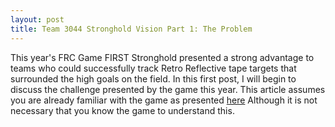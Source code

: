 ```yaml
---
layout: post
title: Team 3044 Stronghold Vision Part 1: The Problem 
---
```


This year's FRC Game FIRST Stronghold presented a strong advantage to teams who could successfully track Retro Reflective tape targets that surrounded the high goals on the field. In this first post, I will begin to discuss the challenge presented by the game this year. This article assumes you are already familiar with the game as presented [here](http://www.firstinspires.org/resource-library/frc/competition-manual-qa-system) Although it is not necessary that you know the game to understand this. 
